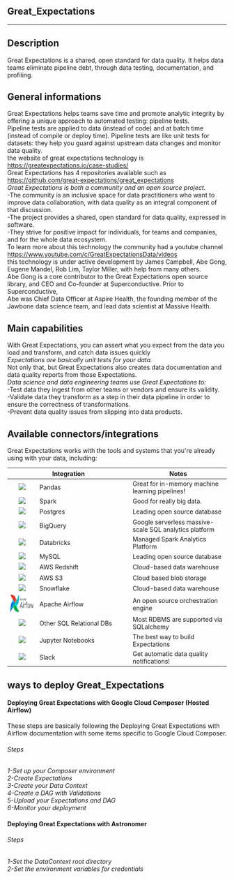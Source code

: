 ## Great_Expectations
_______________________________________________________________________________________________________________________________________________________

## Description

Great Expectations is a shared, open standard for data quality. 
It helps data teams eliminate pipeline debt, through data testing, documentation, and profiling.

## General informations

Great Expectations helps teams save time and promote analytic integrity by offering a unique approach to automated testing: pipeline tests.<br> 
Pipeline tests are applied to data (instead of code) and at batch time (instead of compile or deploy time).
Pipeline tests are like unit tests for datasets: they help you guard against upstream data changes and monitor data quality.<br> 
the website of great expectations technology is https://greatexpectations.io/case-studies/  <br>
Great Expectations has 4 repositories available such as https://github.com/great-expectations/great_expectations <br>
*Great Expectations is both a community and an open source project.*<br>
-The community is an inclusive space for data practitioners who want to improve data collaboration, with data quality as an integral component of that discussion.<br>
-The project provides a shared, open standard for data quality, expressed in software.<br>
-They strive for positive impact for individuals, for teams and companies, and for the whole data ecosystem.<br>
To learn more about this technology the community had a youtube channel https://www.youtube.com/c/GreatExpectationsData/videos <br>
this technology is under active development by James Campbell, Abe Gong, Eugene Mandel, Rob Lim, Taylor Miller, with help from many others.<br>
Abe Gong is a core contributor to the Great Expectations open source library, and CEO and Co-founder at Superconductive.  Prior to Superconductive, <br>
Abe was Chief Data Officer at Aspire Health, the founding member of the Jawbone data science team, and lead data scientist at Massive Health.

## Main capabilities

With Great Expectations, you can assert what you expect from the data you load and transform, and catch data issues quickly <br>
*Expectations are basically unit tests for your data.*<br>
Not only that, but Great Expectations also creates data documentation and data quality reports from those Expectations.<br>
*Data science and data engineering teams use Great Expectations to:*<br>
-Test data they ingest from other teams or vendors and ensure its validity. <br>
-Validate data they transform as a step in their data pipeline in order to ensure the correctness of transformations.<br>
-Prevent data quality issues from slipping into data products. 

## Available connectors/integrations

Great Expectations works with the tools and systems that you're already using with your data, including:

<table>
	<thead>
		<tr>
			<th colspan="2">Integration</th>
			<th>Notes</th>
		</tr>
	</thead>
	<tbody>
		<tr><td style="text-align: center; height=40px;"><img height="40" src="https://dev.pandas.io/static/img/pandas.svg" />                                    </td><td style="width: 200px;">Pandas                   </td><td>Great for in-memory machine learning pipelines!</td></tr>
		<tr><td style="text-align: center; height=40px;"><img height="40" src="https://spark.apache.org/images/spark-logo-trademark.png" />                             </td><td style="width: 200px;">Spark                    </td><td>Good for really big data.</td></tr>
		<tr><td style="text-align: center; height=40px;"><img height="40" src="https://wiki.postgresql.org/images/3/30/PostgreSQL_logo.3colors.120x120.png" />          </td><td style="width: 200px;">Postgres                 </td><td>Leading open source database</td></tr>
		<tr><td style="text-align: center; height=40px;"><img height="40" src="https://raw.githubusercontent.com/gist/nelsonauner/be8160f2e576a327bfcde085b334f622/raw/b4ec25dd4d698abdc37e6c1887ec69ddcca1d27d/google_bigquery_logo.svg" /></td><td style="width: 200px;">BigQuery</td><td>Google serverless massive-scale SQL analytics platform</td></tr>
		<tr><td style="text-align: center; height=40px;"><img height="40" src="https://upload.wikimedia.org/wikipedia/commons/6/63/Databricks_Logo.png" /></td><td style="width: 200px;">Databricks</td><td>Managed Spark Analytics Platform</td></tr>
		<tr><td style="text-align: center; height=40px;"><img height="40" src="https://www.mysql.com/common/logos/powered-by-mysql-167x86.png" />                       </td><td style="width: 200px;">MySQL                    </td><td>Leading open source database</td></tr>
		<tr><td style="text-align: center; height=40px;"><img height="40" src="https://www.blazeclan.com/wp-content/uploads/2013/08/Amazon-Redshift-%E2%80%93-11-Key-Points-to-Remember.png" />                 </td><td style="width: 200px;">AWS Redshift             </td><td>Cloud-based data warehouse</td></tr>
		<tr><td style="text-align: center; height=40px;"><img height="40" src="https://braze-marketing-assets.s3.amazonaws.com/images/partner_logos/amazon-s3.png" />   </td><td style="width: 200px;">AWS S3                   </td><td>Cloud based blob storage</td></tr>
		<tr><td style="text-align: center; height=40px;"><img height="40" src="https://www.snowflake.com/wp-content/themes/snowflake/img/snowflake-logo-blue@2x.png" /> </td><td style="width: 200px;">Snowflake                </td><td>Cloud-based data warehouse</td></tr>
		<tr><td style="text-align: center; height=40px;"><img height="40" src="https://raw.githubusercontent.com/apache/airflow/master/docs/apache-airflow/img/logos/wordmark_1.png" /></td><td style="width: 200px;">Apache Airflow           </td><td>An open source orchestration engine</td></tr>
		<tr><td style="text-align: center; height=40px;"><img height="40" src="https://www.sqlalchemy.org/img/sqla_logo.png" />                                         </td><td style="width: 200px;">Other SQL Relational DBs </td><td>Most RDBMS are supported via SQLalchemy</td></tr>
		<tr><td style="text-align: center; height=40px;"><img height="40" src="https://jupyter.org/assets/logos/rectanglelogo-greytext-orangebody-greymoons.svg" />                                             </td><td style="width: 200px;">Jupyter Notebooks        </td><td>The best way to build Expectations</td></tr>
		<tr><td style="text-align: center; height=40px;"><img height="40" src="https://cdn.brandfolder.io/5H442O3W/as/pl546j-7le8zk-5guop3/Slack_RGB.png" />            </td><td style="width: 200px;">Slack                    </td><td> Get automatic data quality notifications!</td></tr>
	</tbody>
</table>


## ways to deploy Great_Expectations

#### Deploying Great Expectations with Google Cloud Composer (Hosted Airflow)
These steps are basically following the Deploying Great Expectations with Airflow documentation with some items specific to Google Cloud Composer.
###### Steps
*1-Set up your Composer environment*<br>
*2-Create Expectations*<br>
*3-Create your Data Context*<br>
*4-Create a DAG with Validations*<br>
*5-Upload your Expectations and DAG*<br>
*6-Monitor your deployment*<br>
#### Deploying Great Expectations with Astronomer
###### Steps
*1-Set the DataContext root directory*<br>
*2-Set the environment variables for credentials*<br>


